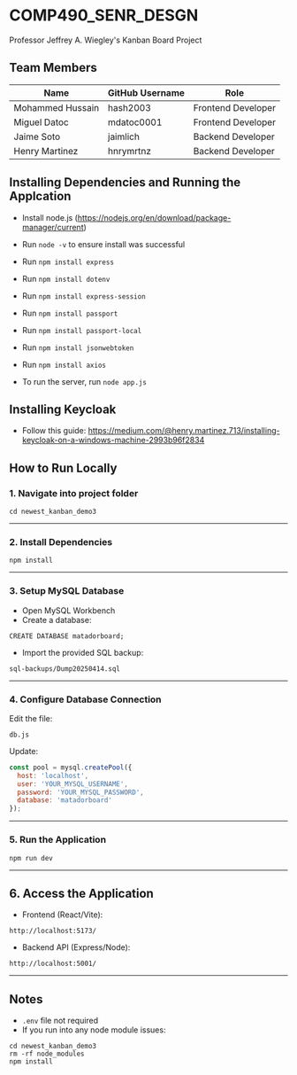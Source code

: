 # COMP490_SENR_DESGN

Professor Jeffrey A. Wiegley's Kanban Board Project

## Team Members

|       Name       | GitHub Username |         Role       |
|------------------|-----------------|--------------------|
| Mohammed Hussain |     hash2003    | Frontend Developer |
| Miguel Datoc     |     mdatoc0001  | Frontend Developer |
| Jaime Soto       |     jaimlich    | Backend Developer  |
| Henry Martinez   |     hnrymrtnz   | Backend Developer  |

## Installing Dependencies and Running the Applcation
- Install node.js (https://nodejs.org/en/download/package-manager/current)
- Run `node -v` to ensure install was successful
- Run `npm install express`
- Run `npm install dotenv`
- Run `npm install express-session`
- Run `npm install passport`
- Run `npm install passport-local`
- Run `npm install jsonwebtoken`
- Run `npm install axios`

- To run the server, run `node app.js`

## Installing Keycloak
- Follow this guide: https://medium.com/@henry.martinez.713/installing-keycloak-on-a-windows-machine-2993b96f2834

## How to Run Locally

### 1. Navigate into project folder
```
cd newest_kanban_demo3
```

---

### 2. Install Dependencies
```
npm install
```

---

### 3. Setup MySQL Database

- Open MySQL Workbench
- Create a database:
```
CREATE DATABASE matadorboard;
```

- Import the provided SQL backup:
```
sql-backups/Dump20250414.sql
```

---

### 4. Configure Database Connection

Edit the file:
```
db.js
```

Update:
```javascript
const pool = mysql.createPool({
  host: 'localhost',
  user: 'YOUR_MYSQL_USERNAME',
  password: 'YOUR_MYSQL_PASSWORD',
  database: 'matadorboard'
});
```

---

### 5. Run the Application
```
npm run dev
```

---

## 6. Access the Application

- Frontend (React/Vite):
```
http://localhost:5173/
```

- Backend API (Express/Node):
```
http://localhost:5001/
```

---

## Notes
- `.env` file not required
- If you run into any node module issues:
```
cd newest_kanban_demo3
rm -rf node_modules
npm install
```

